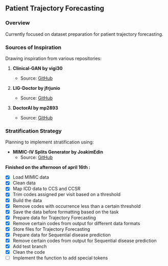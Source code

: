 ## Patient Trajectory Forecasting

### Overview
Currently focused on dataset preparation for patient trajectory forecasting.

### Sources of Inspiration
Drawing inspiration from various repositories:

1. **Clinical-GAN by vigi30**
   - Source: [GitHub](https://github.com/vigi30/Clinical-GAN/blob/5f32201fda798ca91129f22a9c52820d2aa3e414/process_data.py)

2. **LIG-Doctor by jfrjunio**
   - Source: [GitHub](https://github.com/jfrjunio/LIG-Doctor/blob/master/preprocess_mimiciii.py)

3. **DoctorAI by mp2893**
   - Source: [GitHub](https://github.com/mp2893/doctorai/blob/master/process_mimic.py)

### Stratification Strategy
Planning to implement stratification using:
- **MIMIC-IV Splits Generator by JoakimEdin**
  - Source: [GitHub](https://github.com/JoakimEdin/medical-coding-reproducibility/blob/main/prepare_data/generate_mimiciv_splits.py)

**Finished on the afternoon of april 16th :** 

- [x] Load MIMIC data
- [x] Clean data
- [x] Map ICD data to CCS and CCSR
- [x] Trim codes assigned per visit based on a threshold
- [x] Build the data
- [x] Remove codes with occurrence less than a certain threshold
- [x] Save the data before formatting based on the task
- [x] Prepare data for Trajectory Forecasting
- [x] Remove certain codes from output for different data formats
- [x] Store files for Trajectory Forecasting
- [x] Prepare data for Sequential disease prediction
- [x] Remove certain codes from output for Sequential disease prediction
- [x] Add test branch
- [x] Clean the code
- [ ] Implement the function to add special tokens
